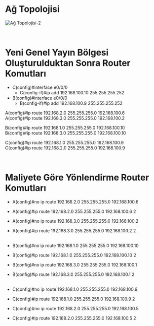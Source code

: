# Ağ Topolojisi


![Ağ Topolojisi-2](https://user-images.githubusercontent.com/86951716/158167413-e9c6ad10-9ce3-4468-a252-ee73ff3429b1.png)

<br/>

# Yeni Genel Yayın Bölgesi Oluşturulduktan Sonra Router Komutları

- C(config)#interface e0/0/0
  - C(config-if)#ip add 192.168.100.10 255.255.255.252<br/>
- B(config)#interface e0/0/0
  - B(config-if)#ip add 192.168.100.9 255.255.255.252<br/>

A(config)#ip route 192.168.2.0 255.255.255.0 192.168.100.6 <br/>
A(config)#ip route 192.168.3.0 255.255.255.0 192.168.100.2 <br/>

B(config)#ip route 192.168.1.0 255.255.255.0 192.168.100.10 <br/>
B(config)#ip route 192.168.3.0 255.255.255.0 192.168.100.10 <br/>

C(config)#ip route 192.168.1.0 255.255.255.0 192.168.100.9 <br/>
C(config)#ip route 192.168.2.0 255.255.255.0 192.168.100.9 <br/>

<br/>

# Maliyete Göre Yönlendirme Router Komutları 

- A(config)#no ip route 192.168.2.0 255.255.255.0 192.168.100.6 
- A(config)#ip route 192.168.2.0 255.255.255.0 192.168.100.6 2
- A(config)#no ip route 192.168.3.0 255.255.255.0 192.168.100.2
- A(config)#ip route 192.168.3.0 255.255.255.0 192.168.100.2 2  <br/>  <br/>    

- B(config)#no ip route 192.168.1.0 255.255.255.0 192.168.100.10
- B(config)#ip route 192.168.1.0 255.255.255.0 192.168.100.10 2
- B(config)#no ip route 192.168.3.0 255.255.255.0 192.168.100.1
- B(config)#ip route 192.168.3.0 255.255.255.0 192.168.100.1 2 <br/> <br/>

- C(config)#no ip route 192.168.1.0 255.255.255.0 192.168.100.9
- C(config)#ip route 192.168.1.0 255.255.255.0 192.168.100.9 2
- C(config)#no ip route 192.168.2.0 255.255.255.0 192.168.100.5
- C(config)#ip route 192.168.2.0 255.255.255.0 192.168.100.5 2


